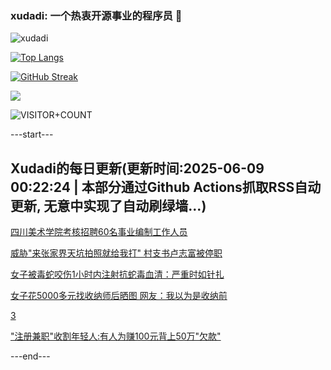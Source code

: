 ### xudadi: 一个热衷开源事业的程序员 👋

![xudadi](https://github-readme-stats-git-masterorgs-github-readme-stats-team.vercel.app/api?username=xudadi)

[![Top Langs](https://github-readme-stats.vercel.app/api/top-langs/?username=xudadi)](https://github.com/anuraghazra/github-readme-stats)

[![GitHub Streak](https://streak-stats.demolab.com?user=xudadi&locale=zh_Hans)](https://git.io/streak-stats)

![](https://raw.githubusercontent.com/xudadi/xudadi/main/assets/github-contribution-grid-snake.svg)

![VISITOR+COUNT](https://komarev.com/ghpvc/?username=xudadi&label=VISITOR+COUNT)


---start---

## Xudadi的每日更新(更新时间:2025-06-09 00:22:24 | 本部分通过Github Actions抓取RSS自动更新, 无意中实现了自动刷绿墙...)

[四川美术学院考核招聘60名事业编制工作人员](https://www.gongkaoleida.com/article/2438257)

[威胁"来张家界天坑拍照就给我打" 村支书卢志富被停职](https://m.163.com/news/article/K1I7NBIT05345ARG.html)

[女子被毒蛇咬伤1小时内注射抗蛇毒血清：严重时如针扎](https://m.163.com/news/article/K1I97B3Q051492T3.html)

[女子花5000多元找收纳师后晒图 网友：我以为是收纳前](https://m.163.com/news/article/K1I7T39V0514R9OJ.html)

[3](https://m.163.com/touch/news/sub/domestic)

["注册兼职"收割年轻人:有人为赚100元背上50万"欠款"](https://m.163.com/news/article/K1I3NO06053469LG.html)

---end---
